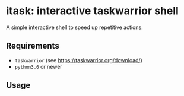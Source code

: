 # itask: interactive taskwarrior shell

A simple interactive shell to speed up repetitive actions.

## Requirements

- `taskwarrior` (see https://taskwarrior.org/download/)
- `python3.6` or newer

## Usage



